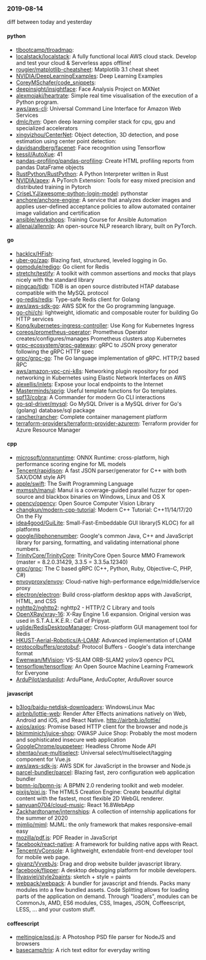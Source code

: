 ### 2019-08-14
diff between today and yesterday

#### python
* [tlbootcamp/tlroadmap](https://github.com/tlbootcamp/tlroadmap):      
* [localstack/localstack](https://github.com/localstack/localstack):  A fully functional local AWS cloud stack. Develop and test your cloud & Serverless apps offline!
* [rougier/matplotlib-cheatsheet](https://github.com/rougier/matplotlib-cheatsheet): Matplotlib 3.1 cheat sheet
* [NVIDIA/DeepLearningExamples](https://github.com/NVIDIA/DeepLearningExamples): Deep Learning Examples
* [CoreyMSchafer/code_snippets](https://github.com/CoreyMSchafer/code_snippets): 
* [deepinsight/insightface](https://github.com/deepinsight/insightface): Face Analysis Project on MXNet
* [alexmojaki/heartrate](https://github.com/alexmojaki/heartrate): Simple real time visualisation of the execution of a Python program.
* [aws/aws-cli](https://github.com/aws/aws-cli): Universal Command Line Interface for Amazon Web Services
* [dmlc/tvm](https://github.com/dmlc/tvm): Open deep learning compiler stack for cpu, gpu and specialized accelerators
* [xingyizhou/CenterNet](https://github.com/xingyizhou/CenterNet): Object detection, 3D detection, and pose estimation using center point detection:
* [davidsandberg/facenet](https://github.com/davidsandberg/facenet): Face recognition using Tensorflow
* [kessil/AutoXue](https://github.com/kessil/AutoXue):     41
* [pandas-profiling/pandas-profiling](https://github.com/pandas-profiling/pandas-profiling): Create HTML profiling reports from pandas DataFrame objects
* [RustPython/RustPython](https://github.com/RustPython/RustPython): A Python Interpreter written in Rust
* [NVIDIA/apex](https://github.com/NVIDIA/apex): A PyTorch Extension: Tools for easy mixed precision and distributed training in Pytorch
* [CriseLYJ/awesome-python-login-model](https://github.com/CriseLYJ/awesome-python-login-model): pythonstar
* [anchore/anchore-engine](https://github.com/anchore/anchore-engine): A service that analyzes docker images and applies user-defined acceptance policies to allow automated container image validation and certification
* [ansible/workshops](https://github.com/ansible/workshops): Training Course for Ansible Automation
* [allenai/allennlp](https://github.com/allenai/allennlp): An open-source NLP research library, built on PyTorch.

#### go
* [hacklcx/HFish](https://github.com/hacklcx/HFish): 
* [uber-go/zap](https://github.com/uber-go/zap): Blazing fast, structured, leveled logging in Go.
* [gomodule/redigo](https://github.com/gomodule/redigo): Go client for Redis
* [stretchr/testify](https://github.com/stretchr/testify): A toolkit with common assertions and mocks that plays nicely with the standard library
* [pingcap/tidb](https://github.com/pingcap/tidb): TiDB is an open source distributed HTAP database compatible with the MySQL protocol
* [go-redis/redis](https://github.com/go-redis/redis): Type-safe Redis client for Golang
* [aws/aws-sdk-go](https://github.com/aws/aws-sdk-go): AWS SDK for the Go programming language.
* [go-chi/chi](https://github.com/go-chi/chi): lightweight, idiomatic and composable router for building Go HTTP services
* [Kong/kubernetes-ingress-controller](https://github.com/Kong/kubernetes-ingress-controller): Use Kong for Kubernetes Ingress
* [coreos/prometheus-operator](https://github.com/coreos/prometheus-operator): Prometheus Operator creates/configures/manages Prometheus clusters atop Kubernetes
* [grpc-ecosystem/grpc-gateway](https://github.com/grpc-ecosystem/grpc-gateway): gRPC to JSON proxy generator following the gRPC HTTP spec
* [grpc/grpc-go](https://github.com/grpc/grpc-go): The Go language implementation of gRPC. HTTP/2 based RPC
* [aws/amazon-vpc-cni-k8s](https://github.com/aws/amazon-vpc-cni-k8s): Networking plugin repository for pod networking in Kubernetes using Elastic Network Interfaces on AWS
* [alexellis/inlets](https://github.com/alexellis/inlets): Expose your local endpoints to the Internet
* [Masterminds/sprig](https://github.com/Masterminds/sprig): Useful template functions for Go templates.
* [spf13/cobra](https://github.com/spf13/cobra): A Commander for modern Go CLI interactions
* [go-sql-driver/mysql](https://github.com/go-sql-driver/mysql): Go MySQL Driver is a MySQL driver for Go's (golang) database/sql package
* [rancher/rancher](https://github.com/rancher/rancher): Complete container management platform
* [terraform-providers/terraform-provider-azurerm](https://github.com/terraform-providers/terraform-provider-azurerm): Terraform provider for Azure Resource Manager

#### cpp
* [microsoft/onnxruntime](https://github.com/microsoft/onnxruntime): ONNX Runtime: cross-platform, high performance scoring engine for ML models
* [Tencent/rapidjson](https://github.com/Tencent/rapidjson): A fast JSON parser/generator for C++ with both SAX/DOM style API
* [apple/swift](https://github.com/apple/swift): The Swift Programming Language
* [mxmssh/manul](https://github.com/mxmssh/manul): Manul is a coverage-guided parallel fuzzer for open-source and blackbox binaries on Windows, Linux and OS X
* [opencv/opencv](https://github.com/opencv/opencv): Open Source Computer Vision Library
* [changkun/modern-cpp-tutorial](https://github.com/changkun/modern-cpp-tutorial):  Modern C++ Tutorial: C++11/14/17/20 On the Fly
* [idea4good/GuiLite](https://github.com/idea4good/GuiLite): Small-Fast-Embeddable GUI library(5 KLOC) for all platforms
* [google/libphonenumber](https://github.com/google/libphonenumber): Google's common Java, C++ and JavaScript library for parsing, formatting, and validating international phone numbers.
* [TrinityCore/TrinityCore](https://github.com/TrinityCore/TrinityCore): TrinityCore Open Source MMO Framework (master = 8.2.0.31429, 3.3.5 = 3.3.5a.12340)
* [grpc/grpc](https://github.com/grpc/grpc): The C based gRPC (C++, Python, Ruby, Objective-C, PHP, C#)
* [envoyproxy/envoy](https://github.com/envoyproxy/envoy): Cloud-native high-performance edge/middle/service proxy
* [electron/electron](https://github.com/electron/electron): Build cross-platform desktop apps with JavaScript, HTML, and CSS
* [nghttp2/nghttp2](https://github.com/nghttp2/nghttp2): nghttp2 - HTTP/2 C Library and tools
* [OpenXRay/xray-16](https://github.com/OpenXRay/xray-16): X-Ray Engine 1.6 expansion. Original version was used in S.T.A.L.K.E.R.: Call of Pripyat.
* [uglide/RedisDesktopManager](https://github.com/uglide/RedisDesktopManager):  Cross-platform GUI management tool for Redis
* [HKUST-Aerial-Robotics/A-LOAM](https://github.com/HKUST-Aerial-Robotics/A-LOAM): Advanced implementation of LOAM
* [protocolbuffers/protobuf](https://github.com/protocolbuffers/protobuf): Protocol Buffers - Google's data interchange format
* [Ewenwan/MVision](https://github.com/Ewenwan/MVision):   VS-SLAM ORB-SLAM2  yolov3  opencv PCL  
* [tensorflow/tensorflow](https://github.com/tensorflow/tensorflow): An Open Source Machine Learning Framework for Everyone
* [ArduPilot/ardupilot](https://github.com/ArduPilot/ardupilot): ArduPlane, ArduCopter, ArduRover source

#### javascript
* [b3log/baidu-netdisk-downloaderx](https://github.com/b3log/baidu-netdisk-downloaderx):   WindowsLinux  Mac
* [airbnb/lottie-web](https://github.com/airbnb/lottie-web): Render After Effects animations natively on Web, Android and iOS, and React Native. http://airbnb.io/lottie/
* [axios/axios](https://github.com/axios/axios): Promise based HTTP client for the browser and node.js
* [bkimminich/juice-shop](https://github.com/bkimminich/juice-shop): OWASP Juice Shop: Probably the most modern and sophisticated insecure web application
* [GoogleChrome/puppeteer](https://github.com/GoogleChrome/puppeteer): Headless Chrome Node API
* [shentao/vue-multiselect](https://github.com/shentao/vue-multiselect): Universal select/multiselect/tagging component for Vue.js
* [aws/aws-sdk-js](https://github.com/aws/aws-sdk-js): AWS SDK for JavaScript in the browser and Node.js
* [parcel-bundler/parcel](https://github.com/parcel-bundler/parcel):  Blazing fast, zero configuration web application bundler
* [bpmn-io/bpmn-js](https://github.com/bpmn-io/bpmn-js): A BPMN 2.0 rendering toolkit and web modeler.
* [pixijs/pixi.js](https://github.com/pixijs/pixi.js): The HTML5 Creation Engine: Create beautiful digital content with the fastest, most flexible 2D WebGL renderer.
* [sanyuan0704/cloud-music](https://github.com/sanyuan0704/cloud-music): React 16.8WebApp
* [Zackhardtoname/internships](https://github.com/Zackhardtoname/internships): A collection of internship applications for the summer of 2020
* [mjmlio/mjml](https://github.com/mjmlio/mjml): MJML: the only framework that makes responsive-email easy
* [mozilla/pdf.js](https://github.com/mozilla/pdf.js): PDF Reader in JavaScript
* [facebook/react-native](https://github.com/facebook/react-native): A framework for building native apps with React.
* [Tencent/vConsole](https://github.com/Tencent/vConsole): A lightweight, extendable front-end developer tool for mobile web page.
* [givanz/VvvebJs](https://github.com/givanz/VvvebJs): Drag and drop website builder javascript library.
* [facebook/flipper](https://github.com/facebook/flipper): A desktop debugging platform for mobile developers.
* [lllyasviel/style2paints](https://github.com/lllyasviel/style2paints): sketch + style = paints 
* [webpack/webpack](https://github.com/webpack/webpack): A bundler for javascript and friends. Packs many modules into a few bundled assets. Code Splitting allows for loading parts of the application on demand. Through "loaders", modules can be CommonJs, AMD, ES6 modules, CSS, Images, JSON, Coffeescript, LESS, ... and your custom stuff.

#### coffeescript
* [meltingice/psd.js](https://github.com/meltingice/psd.js): A Photoshop PSD file parser for NodeJS and browsers
* [basecamp/trix](https://github.com/basecamp/trix): A rich text editor for everyday writing
